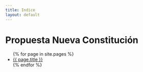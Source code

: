 ```yaml
---
title: Indice
layout: default
---
```


# Propuesta Nueva Constitución

<ul>
{% for page in site.pages %}
<li><a href="{{ site.baseurl }}{{ page.url }}">{{ page.title }}</a></li>
{% endfor %}  <!-- page -->
</ul>

